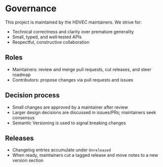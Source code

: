 # Governance

This project is maintained by the HDVEC maintainers. We strive for:

- Technical correctness and clarity over premature generality
- Small, typed, and well‑tested APIs
- Respectful, constructive collaboration

## Roles

- Maintainers: review and merge pull requests, cut releases, and steer roadmap
- Contributors: propose changes via pull requests and issues

## Decision process

- Small changes are approved by a maintainer after review
- Larger design decisions are discussed in issues/PRs; maintainers seek consensus
- Semantic Versioning is used to signal breaking changes

## Releases

- Changelog entries accumulate under `Unreleased`
- When ready, maintainers cut a tagged release and move notes to a new version section

